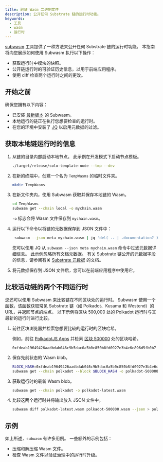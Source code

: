 ```yaml
---
title: 验证 Wasm 二进制文件
description: 公开任何 Substrate 链的运行时功能。
keywords:
  - 工具
  - wasm
  - 运行时
---
```


[subwasm](https://github.com/chevdor/subwasm) 工具提供了一种方法来公开任何 Substrate 链的运行时功能。
本指南将向您展示如何使用 Subwasm 执行以下操作：

- 获取运行时中模块的快照。
- 公开链运行时的可验证历史信息，以用于前端应用程序。
- 使用 diff 检查两个运行时之间的更改。

## 开始之前

确保您拥有以下内容：

- 已安装 [最新版本](https://github.com/chevdor/subwasm/releases) 的 Subwasm。
- 本地运行的链正在执行您想要检查的运行时。
- 在您的环境中安装了 [JQ](https://stedolan.github.io/jq/download/) 以启用元数据的过滤。

## 获取本地链运行时的信息

1. 从链的目录内部启动本地节点。
   此示例在开发模式下启动节点模板。

   ```bash
   ./target/release/solo-template-node --tmp --dev
   ```

1. 在新的终端中，创建一个名为 `TempWasms` 的临时文件夹。

   ```bash
   mkdir TempWasms
   ```

1. 在新文件夹内，使用 Subwasm 获取并保存本地链的 Wasm。

   ```bash
   cd TempWasms
   subwasm get --chain local -o mychain.wasm
   ```

   `-o` 标志会将 Wasm 文件保存到 `mychain.wasm`。

1. 运行以下命令以将链的元数据保存到 JSON 文件中：

   ```bash
    subwasm --json meta mychain.wasm | jq 'del( .. | .documentation? )' > mychain-metadata.json
   ```

   您可以使用 JQ 从 `subwasm --json meta mychain.wasm` 命令中过滤元数据详细信息。
   此示例忽略所有文档元数据。
   有关 Substrate 链公开的元数据字段的信息，请参阅有关 [Substrate 元数据](https://polkadot.js.org/docs/substrate) 的文档。

1. 将元数据保存到 JSON 文件后，您可以在前端应用程序中使用它。

## 比较活动链的两个不同运行时

您还可以使用 Subwasm 来比较链在不同区块处的运行时。
Subwasm 使用一个函数，该函数获取常见 Substrate 链（如 Polkadot、Kusama 和 Westend）的 URL，并返回节点的端点。
以下示例将区块 500,000 处的 Polkadot 运行时与其最新的运行时进行比较。

1. 前往区块浏览器并检索您想要比较的运行时的区块哈希。

   例如，前往 [PolkadotJS Apps](https://polkadot.js.org/apps/?rpc=wss%3A%2F%2Frpc.polkadot.io#/explorer) 并检索 [区块 500000](https://polkadot.js.org/apps/?rpc=wss%3A%2F%2Frpc.polkadot.io#/explorer/query/500000) 处的区块哈希。

   `0xfdeab19649426aadbdab046c9b5dac0a5b0c850b8fd0927e3b4e6c896d5fb0b7`

1. 保存先前状态的 Wasm blob。

   ```bash
   BLOCK_HASH=0xfdeab19649426aadbdab046c9b5dac0a5b0c850b8fd0927e3b4e6c896d5fb0b7
   subwasm get --chain polkadot --block $BLOCK_HASH -o polkadot-500000.wasm
   ```

1. 获取运行时的最新 Wasm blob。

   ```bash
   subwasm get --chain polkadot -o polkadot-latest.wasm
   ```

1. 比较这两个运行时并将输出放入 JSON 文件中。

   ```bash
   subwasm diff polkadot-latest.wasm polkadot-500000.wasm --json > polkadot-wasm-diff.json
   ```

## 示例

如上所述，`subwasm` 有许多用例。
一些额外的示例包括：

- 压缩和解压缩 Wasm 文件。
- 检查 Wasm 文件以验证治理中的运行时升级。
